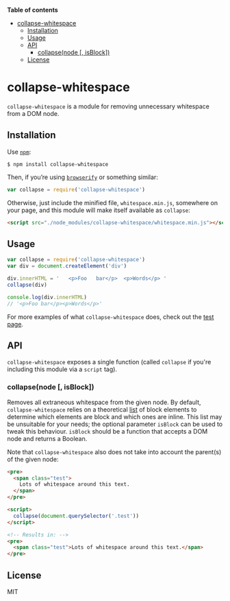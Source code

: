 <!-- START doctoc generated TOC please keep comment here to allow auto update -->
<!-- DON'T EDIT THIS SECTION, INSTEAD RE-RUN doctoc TO UPDATE -->
**Table of contents**

- [collapse-whitespace](#collapse-whitespace)
  - [Installation](#installation)
  - [Usage](#usage)
  - [API](#api)
    - [collapse(node [, isBlock])](#collapsenode--isblock)
  - [License](#license)

<!-- END doctoc generated TOC please keep comment here to allow auto update -->

# collapse-whitespace

`collapse-whitespace` is a module for removing unnecessary whitespace from a DOM node.

## Installation

Use [`npm`](https://www.npmjs.org/):

```
$ npm install collapse-whitespace
```

Then, if you’re using [`browserify`](https://github.com/substack/node-browserify) or something similar:

```js
var collapse = require('collapse-whitespace')
```

Otherwise, just include the minified file, `whitespace.min.js`, somewhere on your page, and this module will make itself available as `collapse`:

```html
<script src="./node_modules/collapse-whitespace/whitespace.min.js"></script>
```

## Usage

```js
var collapse = require('collapse-whitespace')
var div = document.createElement('div')

div.innerHTML = '   <p>Foo   bar</p>  <p>Words</p> '
collapse(div)

console.log(div.innerHTML)
// '<p>Foo bar</p><p>Words</p>'
```

For more examples of what `collapse-whitespace` does, check out the [test page](https://github.com/lucthev/collapse-whitespace/blob/master/test.html).

## API

`collapse-whitespace` exposes a single function (called `collapse` if you're including this module via a `script` tag).

### collapse(node [, isBlock])

Removes all extraneous whitespace from the given node. By default, `collapse-whitespace` relies on a theoretical [list][blocks] of block elements to determine which elements are block and which ones are inline. This list may be unsuitable for your needs; the optional parameter `isBlock` can be used to tweak this behaviour. `isBlock` should be a function that accepts a DOM node and returns a Boolean.

Note that `collapse-whitespace` also does not take into account the parent(s) of the given node:

```html
<pre>
  <span class="test">
    Lots of whitespace around this text.
  </span>
</pre>

<script>
  collapse(document.querySelector('.test'))
</script>

<!-- Results in: -->
<pre>
  <span class="test">Lots of whitespace around this text.</span>
</pre>
```

## License

MIT

[regexp]: https://developer.mozilla.org/en/docs/Web/JavaScript/Reference/Global_Objects/RegExp
[blocks]: https://github.com/webmodules/block-elements
